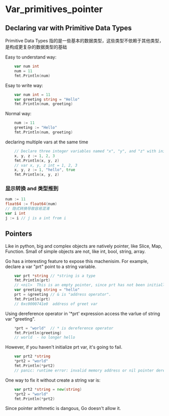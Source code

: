 # Var_primitives_pointer


## Declaring var with Primitive Data Types
Primitive Data Types 指的是一些基本的数据类型，这些类型不依赖于其他类型，是构成更复杂的数据类型的基础

Easy to understand way:
```go
	var num int
	num = 11
	fmt.Println(num)
```
Esay to write way:
```go
	var num int = 11
	var greeting string = "Hello"
	fmt.Println(num, greeting)
```
Normal way:
```go
	num := 11
	greeting := "Hello"
	fmt.Println(num, greeting)
```
declaring multiple vars at the same time
```go
	// Declare three integer variables named "x", "y", and "z" with initial values of 1, 2, and 3, respectively. GO简洁的特色！
	x, y, z := 1, 2, 3
	fmt.Println(x, y, z)
	// var x, y, z int = 1, 2, 3
	x, y, z := 1, "hello", true
	fmt.Println(x, y, z)
```
### 显示转换 and 类型推到

```go
num := 11
float64 := float64(num)
// 隐式转换导致容易混淆
var i int
j := i // j is a int from i
```

## Pointers
Like in python, big and complex objects are natively pointer, like Slice, Map, Function. Small of simple objects are not, like int, bool, string, array.

Go has a interesting feature to expose this machenisim. For example, declare a var "prt" point to a string variable.
```go
    var prt *string // *string is a type 
	fmt.Println(prt)
    // <nil>  This is an empty pointer, since prt has not been initiallized
    var greeting string = "hello"
	prt = &greeting // & is "address operator". 
	fmt.Println(prt)
    // 0xc0000741e0  address of greet var
```
Using dereference operator in '*prt' expression access the varlue of string var "greeting".
```go
    *prt = "world"  // * is dereference operator 
	fmt.Println(greeting)
    // world  - no longer hello
```
However, if you haven't initialize prt var, it's going to fail.
```go
	var prt2 *string
	*prt2 = "world"
	fmt.Println(*prt2)
    // panic: runtime error: invalid memory address or nil pointer dereference
```
One way to fix it without create a string var is:
```go
	var prt2 *string = new(string)
	*prt2 = "world"
	fmt.Println(*prt2)
```
Since pointer arithmetic is dangous, Go doesn't allow it.
